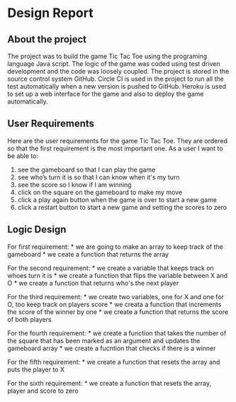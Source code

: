 # Design Report

## About the project 
The project was to build the game Tic Tac Toe using the programing language Java script. The logic of the game was coded using test driven development and the code was loosely coupled. The project is stored in the source control system GitHub. Circle CI is used in the project to run all the test automatically when a new version is pushed to GitHub. Heroku is used to set up a web interface for the game and also to deploy the game automatically.  

## User Requirements
Here are the user requirements for the game Tic Tac Toe. They are ordered so that the first requirement is the most important one. 
As a user I want to be able to:
1. see the gameboard so that I can play the game
2. see who’s turn it is so that I can know when it's my turn
3. see the score so I know if I am winning
4. click on the square on the gameboard to make my move
5. click a play again button when the game is over to start a new game
6. click a restart button to start a new game and setting the scores to zero

## Logic Design

For first requirement: 
	* we are going to make an array to keep track of the gameboard
	* we ceate a function that returns the array

For the second requirement:
	* we create a variable that keeps track on whoes turn it is
	* we create a function that flips the variable between X and O
	* we create a function that returns who's the next player

For the third requirement:
	* we create two variables, one for X and one for O, too keep track on players score
	* we creata a function that increments the score of the winner by one
	* we create a function that returns the score of both players

For the fourth requirement:
	* we create a function that takes the number of the square that has been marked as an argument and updates the gameboard array
	* we create a fucntion that checks if there is a winner

For the fifth requirement:
	* we create a function that resets the array and puts the player to X

For the sixth requirement:
	* we create a function that resets the array, player and score to zero